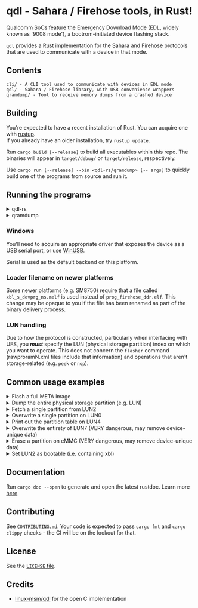 # qdl - Sahara / Firehose tools, in Rust!

Qualcomm SoCs feature the Emergency Download Mode (EDL, widely known as '9008 mode'), a bootrom-initiated device flashing stack.

`qdl` provides a Rust implementation for the Sahara and Firehose protocols that are used to communicate with a device in that mode.

## Contents
```
cli/ - A CLI tool used to communicate with devices in EDL mode
qdl/ - Sahara / Firehose library, with USB convenience wrappers
qramdump/ - Tool to receive memory dumps from a crashed device
```

## Building
You're expected to have a recent installation of Rust. You can acquire one with [rustup](https://rustup.rs).
</br>If you already have an older installation, try `rustup update`.

Run `cargo build [--release]` to build all executables within this repo. The binaries will appear in `target/debug/` or `target/release`, respectively.

Use `cargo run [--release] --bin <qdl-rs/qramdump> [-- args]` to quickly build one of the programs from source and run it.

## Running the programs
<details>

<summary>qdl-rs</summary>

```
Usage: qdl-rs [OPTIONS] --loader-path <FILE> --storage-type <emmc/ufs/nvme/nand> <COMMAND>

Commands:
  dump               Dump the entire storage
  dump-part          Dump a single partition
  flasher            Invoke the flasher
  erase              Erase a partition
  nop                Ask the device to do nothing, hopefully successfully
  overwrite-storage  Overwrite the storage physical partition contents with a raw image Similar to Flasher, but this one only takes a partition dump as input and performs no real validation on the input data
  peek               Peek at memory
  print-gpt          Print the GPT table
  set-bootable-part  Mark physical storage partition as bootable
  write              Write a partition
  help               Print this message or the help of the given subcommand(s)

Options:
      --backend <usb/serial>

      --bypass-storage
          Accept storage r/w operations, but make them never actually execute (useful for testing USB throughput)
  -d, --dev-path <DEV_PATH>
          E.g. COM4 on Windows
  -l, --loader-path <FILE>

      --hash-packets
          Validate every packet. Slow.
      --phys-part-idx <PHYS_PART_IDX>
          [default: 0]
      --print-firehose-log

      --read-back-verify
          Every <program> operation is read back. VERY SLOW!
      --reset-mode <edl/off/system>
          [default: edl]
      --serial-no <SERIAL_NO>

  -A, --skip-hello-wait
          Work around missing HELLO packet
  -s, --storage-type <emmc/ufs/nvme/nand>

      --sector-size <SECTOR_SIZE>

      --skip-storage-init
          Required for unprovisioned storage media.
      --verbose-sahara

      --verbose-firehose

  -h, --help
          Print help
  -V, --version
          Print version
```

</details>

<details>

<summary>qramdump</summary>

```
Usage: qramdump [OPTIONS] [REGIONS_TO_DUMP]...

Arguments:
  [REGIONS_TO_DUMP]...

Options:
      --backend <usb/serial>
  -d, --dev-path <DEV_PATH>    E.g. COM4 on Windows
      --serial-no <SERIAL_NO>
      --verbose-sahara
  -h, --help                   Print help
  -V, --version                Print version
```

</details>

### Windows
You'll need to acquire an appropriate driver that exposes the device as a USB serial port, or use [WinUSB](https://learn.microsoft.com/en-us/windows-hardware/drivers/usbcon/winusb-installation).

Serial is used as the default backend on this platform.

### Loader filename on newer platforms
Some newer platforms (e.g. SM8750) require that a file called `xbl_s_devprg_ns.melf` is used instead of `prog_firehose_ddr.elf`. This change may be opaque to you if the file has been renamed as part of the binary delivery process.

### LUN handling
Due to how the protocol is constructed, particularly when interfacing with UFS, you ***must*** specify the LUN (physical storage partition) index on which you want to operate. This does not concern the `flasher` command (rawproramN.xml files include that information) and operations that aren't storage-related (e.g. `peek` or `nop`).

## Common usage examples

<details>
<summary>Flash a full META image</summary>
  
### Example with UFS as primary storage, reboots to OS after flashing ends
```
qdl-rs -l prog_firehose_ddr.elf -s ufs --reset-mode system flasher -p rawprogram*.xml -x patch*.xml
```

</details>

<details>
<summary>Dump the entire physical storage partition (e.g. LUN)</summary>
  
```
qdl-rs -l prog_firehose_ddr.elf -s ufs --phys-part-idx 2 dump -o lun2/
```

</details>

<details>

<summary>Fetch a single partition from LUN2</summary>

```
qdl-rs -l prog_firehose_ddr.elf -s ufs --phys-part-idx 2 dump-part EFI
```

</details>

<details>

<summary>Overwrite a single partition on LUN0</summary>

```
qdl-rs -l prog_firehose_ddr.elf -s ufs --phys-part-idx 0 write boot boot.img
```

</details>

<details>

<summary>Print out the partition table on LUN4</summary>

```
qdl-rs -l prog_firehose_ddr.elf -s ufs --phys-part-idx 4 print-gpt
```

</details>

<details>

<summary>Overwrite the entirety of LUN7 (VERY dangerous, may remove device-unique data)</summary>

```
qdl-rs -l prog_firehose_ddr.elf -s ufs --phys-part-idx 7 overwrite-storage lun7_dump.img
```

</details>

<details>
  
<summary>Erase a partition on eMMC (VERY dangerous, may remove device-unique data)</summary>

```
qdl-rs -l prog_firehose_ddr.elf -s emmc erase boot
```

</details>

<details>

<summary>Set LUN2 as bootable (i.e. containing xbl)</summary>

```
qdl-rs -l prog_firehose_ddr.elf -s ufs set-bootable-part 2
```

</details>

## Documentation

Run `cargo doc --open` to generate and open the latest rustdoc. Learn more [here](https://doc.rust-lang.org/cargo/commands/cargo-doc.html).

## Contributing

See [`CONTRIBUTING.md`](/CONTRIBUTING.md).
Your code is expected to pass `cargo fmt` and `cargo clippy` checks - the CI will be on the lookout for that.

## License

See the [`LICENSE` file](/LICENSE).

## Credits

* [linux-msm/qdl](https://github.com/linux-msm/qdl) for the open C implementation
